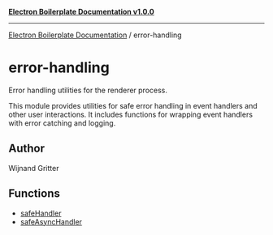 [**Electron Boilerplate Documentation v1.0.0**](../README.md)

---

[Electron Boilerplate Documentation](../modules.md) / error-handling

# error-handling

Error handling utilities for the renderer process.

This module provides utilities for safe error handling in event handlers
and other user interactions. It includes functions for wrapping event
handlers with error catching and logging.

## Author

Wijnand Gritter

## Functions

- [safeHandler](functions/safeHandler.md)
- [safeAsyncHandler](functions/safeAsyncHandler.md)
